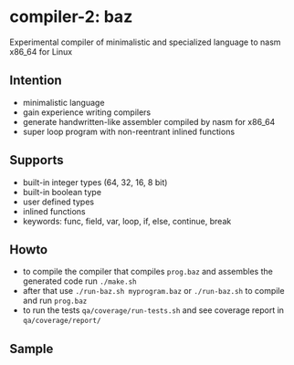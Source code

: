 # compiler-2: baz

Experimental compiler of minimalistic and specialized language to nasm x86_64
for Linux

## Intention

* minimalistic language
* gain experience writing compilers
* generate handwritten-like assembler compiled by nasm for x86_64
* super loop program with non-reentrant inlined functions

## Supports

* built-in integer types (64, 32, 16, 8 bit)
* built-in boolean type
* user defined types
* inlined functions
* keywords: func, field, var, loop, if, else, continue, break

## Howto

* to compile the compiler that compiles `prog.baz` and assembles the generated
code run `./make.sh`
* after that use `./run-baz.sh myprogram.baz` or `./run-baz.sh` to compile and
run `prog.baz`
* to run the tests `qa/coverage/run-tests.sh` and see coverage report in `qa/coverage/report/`

## Sample

```text
